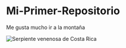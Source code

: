 # Mi-Primer-Repositorio

Me gusta mucho ir a la montaña 

![Serpiente venenosa de Costa Rica](https://inaturalist-open-data.s3.amazonaws.com/photos/2967107/original.jpg)
